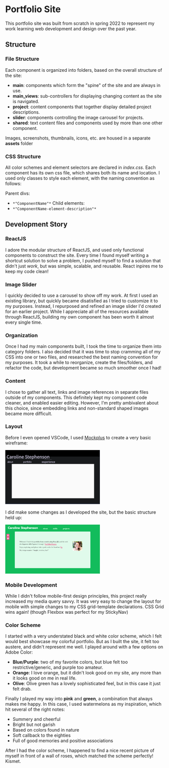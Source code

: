# Portfolio Site

This portfolio site was built from scratch in spring 2022 to represent my work learning web development and design over the past year.

## Structure

### File Structure

Each component is organized into folders, based on the overall structure of the site:

- **main**: components which form the "spine" of the site and are always in use.
- **main_views**: sub-controllers for displaying changing content as the site is navigated.
- **project**: content components that together display detailed project descriptions.
- **slider**: components controlling the image carousel for projects.
- **shared**: text content files and components used by more than one other component.

Images, screenshots, thumbnails, icons, etc. are housed in a separate **assets** folder

### CSS Structure

All color schemes and element selectors are declared in *index.css*. Each component has its own css file, which shares both its name and location. I used only classes to style each element, with the naming convention as follows:

Parent divs: 
- `*"ComponentName"*`
Child elements: 
- `*"ComponentName-element-description"*`

## Development Story

### ReactJS

I adore the modular structure of ReactJS, and used only functional components to construct the site. Every time I found myself writing a shortcut solution to solve a problem, I pushed myself to find a solution that didn't just *work*, but was simple, scalable, and reusable. React inpires me to keep my code clean!

### Image Slider

I quickly decided to use a carousel to show off my work. At first I used an existing library, but quickly became disatisfied as I tried to customize it to my purposes. Instead, I repurposed and refined an image slider I'd created for an earlier project. While I appreciate all of the resources available through ReactJS, building my own component has been worth it almost every single time.

### Organization

Once I had my main components built, I took the time to organize them into category folders. I also decided that it was time to stop cramming all of my CSS into one or two files, and researched the best naming convention for my purposes. It took a while to reorganize, create the files/folders, and refactor the code, but development became so much smoother once I had!

### Content

I chose to gather all text, links and image references in separate files outside of my components. This definitely kept my component code cleaner, and enabled easier editing. However, I'm pretty ambivalent about this choice, since embedding links and non-standard shaped images became more difficult.

### Layout

Before I even opened VSCode, I used [Mockplus](https://www.mockplus.com/) to create a very basic wireframe:

  <img src="./src/assets/images/screenshots/portfolio_mock.svg" width="300" 
  alt="mock of portfolio site">

I did make some changes as I developed the site, but the basic structure held up:

  <img src="./src/assets/images/screenshots/portfolio_actual.svg" width="300" 
  alt="published portfolio site">

### Mobile Development

While I didn't follow mobile-first design principles, this project really increased my media query savvy. It was very easy to change the layout for mobile with simple changes to my CSS grid-template declarations. CSS Grid wins again! (though Flexbox was perfect for my StickyNav)

### Color Scheme

I started with a very understated black and white color scheme, which I felt would best showcase my colorful portfolio. But as I built the site, it felt too austere, and didn't represent me well. I played around with a few options on Adobe Color:

- **Blue/Purple**: two of my favorite colors, but blue felt too restrictive/generic, and purple too amateur.
- **Orange**: I love orange, but it didn't look good on my site, any more than it looks good on me in real life.
- **Olive**: Olive green has a lovely sophisticated feel, but in this case it just felt drab.

Finally I played my way into **pink** and **green**, a combination that always makes me happy. In this case, I used watermelons as my inspiration, which hit several of the right notes:

- Summery and cheerful
- Bright but not garish
- Based on colors found in nature
- Soft callback to the eighties
- Full of good memories and positive associations

After I had the color scheme, I happened to find a nice recent picture of myself in front of a wall of roses, which matched the scheme perfectly! Kismet.